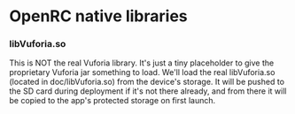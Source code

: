 # OpenRC native libraries

### libVuforia.so

This is NOT the real Vuforia library. It's just a tiny placeholder to
give the proprietary Vuforia jar something to load. We'll load the real
libVuforia.so (located in doc/libVuforia.so) from the device's storage.
It will be pushed to the SD card during deployment if it's not there
already, and from there it will be copied to the app's protected storage
 on first launch.